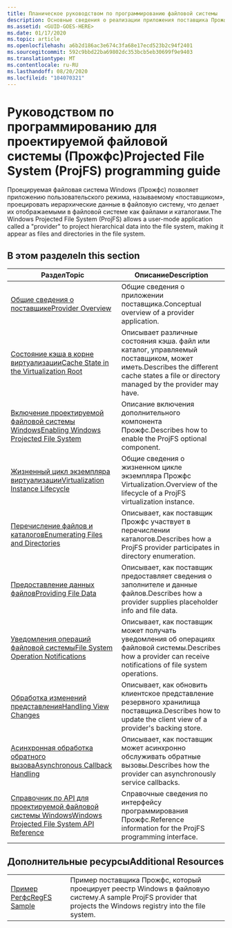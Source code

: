 ```yaml
---
title: Планическое руководством по программированию файловой системы
description: Основные сведения о реализации приложения поставщика Прожфс.
ms.assetid: <GUID-GOES-HERE>
ms.date: 01/17/2020
ms.topic: article
ms.openlocfilehash: a6b2d186ac3e674c3fa68e17ecd523b2c94f2401
ms.sourcegitcommit: 592c9bbd22ba69802dc353bcb5eb30699f9e9403
ms.translationtype: MT
ms.contentlocale: ru-RU
ms.lasthandoff: 08/20/2020
ms.locfileid: "104070321"
---
```

# <a name="projected-file-system-projfs-programming-guide"></a><span data-ttu-id="29cd8-103">Руководством по программированию для проектируемой файловой системы (Прожфс)</span><span class="sxs-lookup"><span data-stu-id="29cd8-103">Projected File System (ProjFS) programming guide</span></span>

<span data-ttu-id="29cd8-104">Проецируемая файловая система Windows (Прожфс) позволяет приложению пользовательского режима, называемому «поставщиком», проецировать иерархические данные в файловую систему, что делает их отображаемыми в файловой системе как файлами и каталогами.</span><span class="sxs-lookup"><span data-stu-id="29cd8-104">The Windows Projected File System (ProjFS) allows a user-mode application called a "provider" to project hierarchical data into the file system, making it appear as files and directories in the file system.</span></span>

## <a name="in-this-section"></a><span data-ttu-id="29cd8-105">В этом разделе</span><span class="sxs-lookup"><span data-stu-id="29cd8-105">In this section</span></span>

| <span data-ttu-id="29cd8-106">Раздел</span><span class="sxs-lookup"><span data-stu-id="29cd8-106">Topic</span></span>                                                                                                       | <span data-ttu-id="29cd8-107">Описание</span><span class="sxs-lookup"><span data-stu-id="29cd8-107">Description</span></span> |
|-------------------------------------------------------------------------------------------------------------|-------------|
| [<span data-ttu-id="29cd8-108">Общие сведения о поставщике</span><span class="sxs-lookup"><span data-stu-id="29cd8-108">Provider Overview</span></span>](provider-overview.md)                                                                   | <span data-ttu-id="29cd8-109">Общие сведения о приложении поставщика.</span><span class="sxs-lookup"><span data-stu-id="29cd8-109">Conceptual overview of a provider application.</span></span>
| [<span data-ttu-id="29cd8-110">Состояние кэша в корне виртуализации</span><span class="sxs-lookup"><span data-stu-id="29cd8-110">Cache State in the Virtualization Root</span></span>](cache-state.md)                                                    | <span data-ttu-id="29cd8-111">Описывает различные состояния кэша. файл или каталог, управляемый поставщиком, может иметь.</span><span class="sxs-lookup"><span data-stu-id="29cd8-111">Describes the different cache states a file or directory managed by the provider may have.</span></span> 
| [<span data-ttu-id="29cd8-112">Включение проектируемой файловой системы Windows</span><span class="sxs-lookup"><span data-stu-id="29cd8-112">Enabling Windows Projected File System</span></span>](enabling-windows-projected-file-system.md)                         | <span data-ttu-id="29cd8-113">Описание включения дополнительного компонента Прожфс.</span><span class="sxs-lookup"><span data-stu-id="29cd8-113">Describes how to enable the ProjFS optional component.</span></span>
| [<span data-ttu-id="29cd8-114">Жизненный цикл экземпляра виртуализации</span><span class="sxs-lookup"><span data-stu-id="29cd8-114">Virtualization Instance Lifecycle</span></span>](virtualization-instance-lifecycle.md)                                   | <span data-ttu-id="29cd8-115">Общие сведения о жизненном цикле экземпляра Прожфс Virtualization.</span><span class="sxs-lookup"><span data-stu-id="29cd8-115">Overview of the lifecycle of a ProjFS virtualization instance.</span></span>
| [<span data-ttu-id="29cd8-116">Перечисление файлов и каталогов</span><span class="sxs-lookup"><span data-stu-id="29cd8-116">Enumerating Files and Directories</span></span>](enumerating-files-and-directories.md)                                   | <span data-ttu-id="29cd8-117">Описывает, как поставщик Прожфс участвует в перечислении каталогов.</span><span class="sxs-lookup"><span data-stu-id="29cd8-117">Describes how a ProjFS provider participates in directory enumeration.</span></span>
| [<span data-ttu-id="29cd8-118">Предоставление данных файлов</span><span class="sxs-lookup"><span data-stu-id="29cd8-118">Providing File Data</span></span>](providing-file-data.md)                                                               | <span data-ttu-id="29cd8-119">Описывает, как поставщик предоставляет сведения о заполнителе и данные файлов.</span><span class="sxs-lookup"><span data-stu-id="29cd8-119">Describes how a provider supplies placeholder info and file data.</span></span>
| [<span data-ttu-id="29cd8-120">Уведомления операций файловой системы</span><span class="sxs-lookup"><span data-stu-id="29cd8-120">File System Operation Notifications</span></span>](file-system-operation-notifications.md)                               | <span data-ttu-id="29cd8-121">Описывает, как поставщик может получать уведомления об операциях файловой системы.</span><span class="sxs-lookup"><span data-stu-id="29cd8-121">Describes how a provider can receive notifications of file system operations.</span></span>
| [<span data-ttu-id="29cd8-122">Обработка изменений представления</span><span class="sxs-lookup"><span data-stu-id="29cd8-122">Handling View Changes</span></span>](handling-view-changes.md)                                                           | <span data-ttu-id="29cd8-123">Описывает, как обновить клиентское представление резервного хранилища поставщика.</span><span class="sxs-lookup"><span data-stu-id="29cd8-123">Describes how to update the client view of a provider's backing store.</span></span>
| [<span data-ttu-id="29cd8-124">Асинхронная обработка обратного вызова</span><span class="sxs-lookup"><span data-stu-id="29cd8-124">Asynchronous Callback Handling</span></span>](asynchronous-callback-handling.md)                                         | <span data-ttu-id="29cd8-125">Описывает, как поставщик может асинхронно обслуживать обратные вызовы.</span><span class="sxs-lookup"><span data-stu-id="29cd8-125">Describes how the provider can asynchronously service callbacks.</span></span>
| [<span data-ttu-id="29cd8-126">Справочник по API для проектируемой файловой системы Windows</span><span class="sxs-lookup"><span data-stu-id="29cd8-126">Windows Projected File System API Reference</span></span>](/windows/desktop/api/_projfs) | <span data-ttu-id="29cd8-127">Справочные сведения по интерфейсу программирования Прожфс.</span><span class="sxs-lookup"><span data-stu-id="29cd8-127">Reference information for the ProjFS programming interface.</span></span>

## <a name="additional-resources"></a><span data-ttu-id="29cd8-128">Дополнительные ресурсы</span><span class="sxs-lookup"><span data-stu-id="29cd8-128">Additional Resources</span></span>

|                                                                                                              |                                                                                   |
|--------------------------------------------------------------------------------------------------------------|-----------------------------------------------------------------------------------|
| [<span data-ttu-id="29cd8-129">Пример Регфс</span><span class="sxs-lookup"><span data-stu-id="29cd8-129">RegFS Sample</span></span>](https://github.com/Microsoft/Windows-classic-samples/tree/master/Samples/ProjectedFileSystem) | <span data-ttu-id="29cd8-130">Пример поставщика Прожфс, который проецирует реестр Windows в файловую систему.</span><span class="sxs-lookup"><span data-stu-id="29cd8-130">A sample ProjFS provider that projects the Windows registry into the file system.</span></span> |
<!--
| [ProjFS.Managed API](https://github.com/Microsoft/URL_TBD)                                                   | A .NET wrapper for the ProjFS API.                                                |
-->